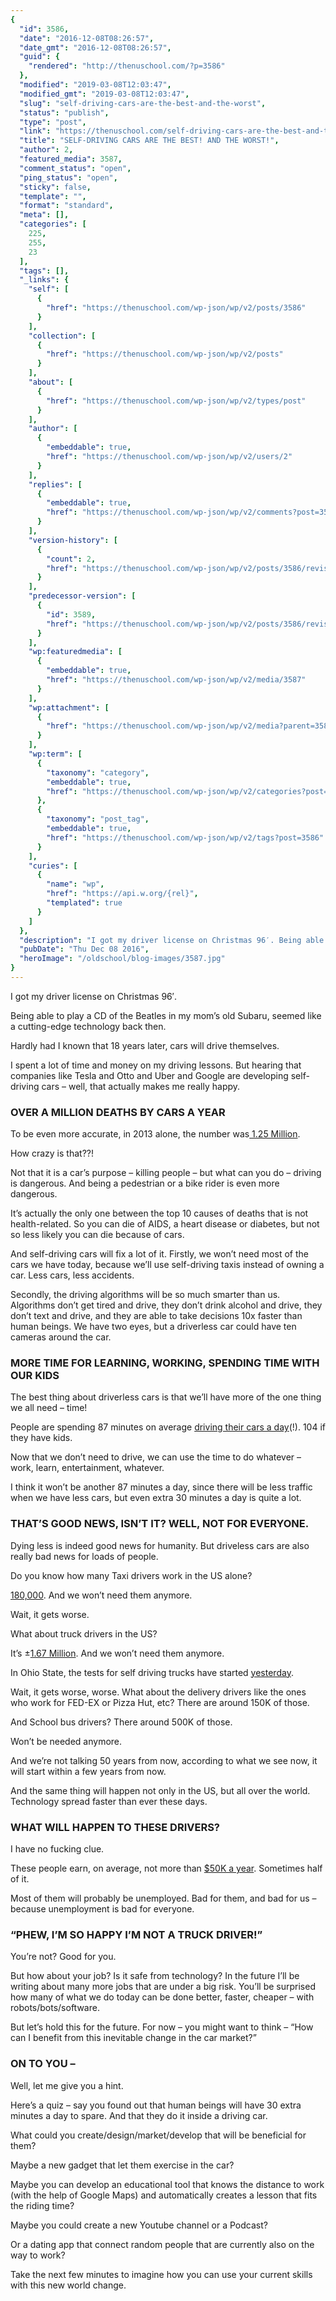 ```yaml
---
{
  "id": 3586,
  "date": "2016-12-08T08:26:57",
  "date_gmt": "2016-12-08T08:26:57",
  "guid": {
    "rendered": "http://thenuschool.com/?p=3586"
  },
  "modified": "2019-03-08T12:03:47",
  "modified_gmt": "2019-03-08T12:03:47",
  "slug": "self-driving-cars-are-the-best-and-the-worst",
  "status": "publish",
  "type": "post",
  "link": "https://thenuschool.com/self-driving-cars-are-the-best-and-the-worst/",
  "title": "SELF-DRIVING CARS ARE THE BEST! AND THE WORST!",
  "author": 2,
  "featured_media": 3587,
  "comment_status": "open",
  "ping_status": "open",
  "sticky": false,
  "template": "",
  "format": "standard",
  "meta": [],
  "categories": [
    225,
    255,
    23
  ],
  "tags": [],
  "_links": {
    "self": [
      {
        "href": "https://thenuschool.com/wp-json/wp/v2/posts/3586"
      }
    ],
    "collection": [
      {
        "href": "https://thenuschool.com/wp-json/wp/v2/posts"
      }
    ],
    "about": [
      {
        "href": "https://thenuschool.com/wp-json/wp/v2/types/post"
      }
    ],
    "author": [
      {
        "embeddable": true,
        "href": "https://thenuschool.com/wp-json/wp/v2/users/2"
      }
    ],
    "replies": [
      {
        "embeddable": true,
        "href": "https://thenuschool.com/wp-json/wp/v2/comments?post=3586"
      }
    ],
    "version-history": [
      {
        "count": 2,
        "href": "https://thenuschool.com/wp-json/wp/v2/posts/3586/revisions"
      }
    ],
    "predecessor-version": [
      {
        "id": 3589,
        "href": "https://thenuschool.com/wp-json/wp/v2/posts/3586/revisions/3589"
      }
    ],
    "wp:featuredmedia": [
      {
        "embeddable": true,
        "href": "https://thenuschool.com/wp-json/wp/v2/media/3587"
      }
    ],
    "wp:attachment": [
      {
        "href": "https://thenuschool.com/wp-json/wp/v2/media?parent=3586"
      }
    ],
    "wp:term": [
      {
        "taxonomy": "category",
        "embeddable": true,
        "href": "https://thenuschool.com/wp-json/wp/v2/categories?post=3586"
      },
      {
        "taxonomy": "post_tag",
        "embeddable": true,
        "href": "https://thenuschool.com/wp-json/wp/v2/tags?post=3586"
      }
    ],
    "curies": [
      {
        "name": "wp",
        "href": "https://api.w.org/{rel}",
        "templated": true
      }
    ]
  },
  "description": "I got my driver license on Christmas 96′. Being able to play a CD of the Beatles in my mom’s old Subaru, seemed like a cutting-edge technology back then. Hardly had I known that 18 years later, cars will drive themselves. I spent a lot of time and money on my driving lessons. But hearing …",
  "pubDate": "Thu Dec 08 2016",
  "heroImage": "/oldschool/blog-images/3587.jpg"
}
---
```



<p>I got my driver license on Christmas 96&#8242;.</p>



<p>Being able to play a CD of the Beatles in my mom&#8217;s old Subaru, seemed like a cutting-edge technology back then.</p>



<p>Hardly had I known that 18 years later, cars will drive themselves.</p>



<p>I spent a lot of time and money on my driving lessons. But hearing that companies like Tesla and Otto and Uber and Google are developing self-driving cars &#8211; well, that actually makes me really happy.</p>



<h3>OVER A MILLION DEATHS BY CARS A YEAR</h3>



<p>To be even more accurate, in 2013 alone, the number was<a target="_blank" href="http://www.who.int/gho/road_safety/mortality/traffic_deaths_number/en/" rel="noreferrer noopener">&nbsp;1.25 Million</a>.</p>



<p>How crazy is that??!</p>



<p>Not that it is a car&#8217;s purpose &#8211; killing people &#8211; but what can you do &#8211; driving is dangerous. And being a pedestrian or a bike rider is even more dangerous.</p>



<p>It&#8217;s actually the only one between the top 10 causes of deaths that is not health-related. So you can die of AIDS, a heart disease or diabetes, but not so less likely you can die because of cars.</p>



<p>And self-driving cars will fix a lot of it. Firstly, we won&#8217;t need most of the cars we have today, because we&#8217;ll use self-driving taxis instead of owning a car. Less cars, less accidents.</p>



<p>Secondly, the driving algorithms will be so much smarter than us. Algorithms don&#8217;t get tired and drive, they don&#8217;t drink alcohol and drive, they don&#8217;t text and drive, and they are able to take decisions 10x faster than human beings. We have two eyes, but a driverless car could have ten cameras around the car.</p>



<h3>MORE TIME FOR LEARNING, WORKING, SPENDING TIME WITH OUR KIDS</h3>



<p>The best thing about driverless cars is that we&#8217;ll have more of the one thing we all need &#8211; time!</p>



<p>People are spending 87 minutes on average&nbsp;<a target="_blank" href="https://www.reference.com/world-view/much-time-people-spend-driving-f93af41f3f2605ea" rel="noreferrer noopener">driving their cars a day</a>(!). 104 if they have kids.</p>



<p>Now that we don&#8217;t need to drive, we can use the time to do whatever &#8211; work, learn, entertainment, whatever.</p>



<p>I think it won&#8217;t be another 87 minutes a day, since there will be less traffic when we have less cars, but even extra 30 minutes a day is quite a lot.</p>



<h3>THAT&#8217;S GOOD NEWS, ISN&#8217;T IT? WELL, NOT FOR EVERYONE.</h3>



<p>Dying less is indeed good news for humanity. But driveless cars are also really bad news for loads of people.</p>



<p>Do you know how many Taxi drivers work in the US alone?</p>



<p><a target="_blank" href="http://www.bls.gov/oes/current/oes533041.htm" rel="noreferrer noopener">180,000</a>. And we won&#8217;t need them anymore.</p>



<p>Wait, it gets worse.</p>



<p>What about truck drivers in the US?</p>



<p>It&#8217;s ±<a target="_blank" href="http://www.bls.gov/oes/current/oes533032.htm" rel="noreferrer noopener">1.67 Million</a>. And we won&#8217;t need them anymore.</p>



<p>In Ohio State, the tests for self driving trucks have started&nbsp;<a target="_blank" href="http://efficientgov.com/blog/2016/12/05/uber-self-driving-truck-columbus/" rel="noreferrer noopener">yesterday</a>.</p>



<p>Wait, it gets worse, worse. What about the delivery drivers like the ones who work for FED-EX or Pizza Hut, etc? There are around 150K of those.</p>



<p>And School bus drivers? There around 500K of those.</p>



<p>Won&#8217;t be needed anymore.</p>



<p>And we&#8217;re not talking 50 years from now, according to what we see now, it will start within a few years from now.</p>



<p>And the same thing will happen not only in the US, but all over the world. Technology spread faster than ever these days.</p>



<h3>WHAT WILL HAPPEN TO THESE DRIVERS?</h3>



<p>I have no fucking clue.</p>



<p>These people earn, on average, not more than&nbsp;<a target="_blank" href="http://www.bls.gov/oes/current/oes533041.htm" rel="noreferrer noopener">$50K a year</a>. Sometimes half of it.</p>



<p>Most of them will probably be unemployed. Bad for them, and bad for us &#8211; because unemployment is bad for everyone.</p>



<h3>&#8220;PHEW, I&#8217;M SO HAPPY I&#8217;M NOT A TRUCK DRIVER!&#8221;</h3>



<p>You&#8217;re not? Good for you.</p>



<p>But how about your job? Is it safe from technology? In the future I&#8217;ll be writing about many more jobs that are under a big risk. You&#8217;ll be surprised how many of what we do today can be done better, faster, cheaper &#8211; with robots/bots/software.</p>



<p>But let&#8217;s hold this for the future. For now &#8211; you might want to think &#8211; &#8220;How can I benefit from this inevitable change in the car market?&#8221;</p>



<h3>ON TO YOU &#8211;</h3>



<p>Well, let me give you a hint.&nbsp;</p>



<p>Here&#8217;s a quiz &#8211; say you found out that human beings will have 30 extra minutes a day to spare. And that they do it inside a driving car.&nbsp;</p>



<p>What could you create/design/market/develop that will be beneficial for them?</p>



<p>Maybe a new gadget that let them exercise in the car?</p>



<p>Maybe you can develop an educational tool that knows the distance to work (with the help of Google Maps) and automatically creates a lesson that fits the riding time?</p>



<p>Maybe you could create a new Youtube channel or a Podcast?</p>



<p>Or a dating app that connect random people that are currently also on the way to work?</p>



<p>Take the next few minutes to imagine how you can use your current skills with this new world change.<br></p>